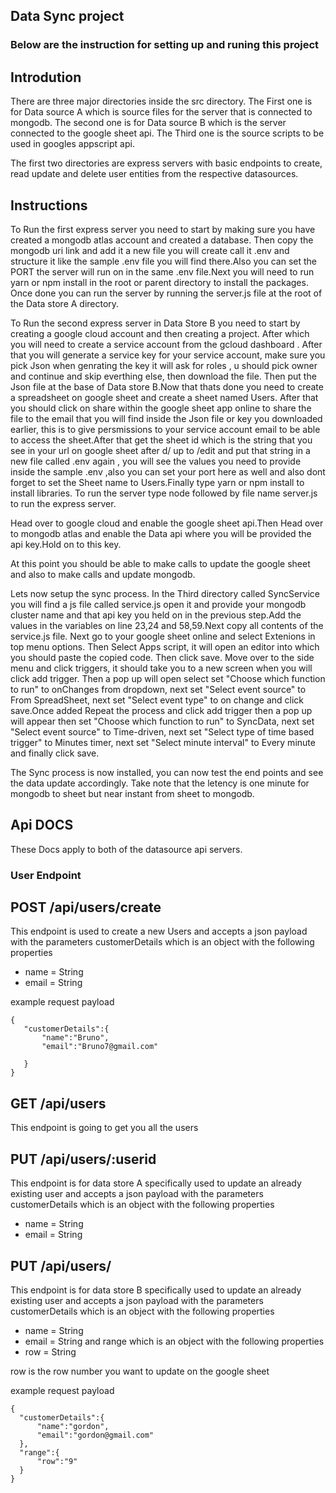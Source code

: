 ## Data Sync project ##

### Below are the instruction for setting up and runing this project ###

## Introdution ##
There are three major directories inside the src directory. The First one is for Data source A which is source files for the server that is connected to mongodb. The second one is for Data source B which is the server connected to the google sheet api. The Third one is the source scripts to be used in googles appscript api.

The first two directories are express servers with basic endpoints to create, read update and delete user entities from the respective datasources.

## Instructions ##
To Run the first express server you need to start by making sure you have created a mongodb atlas account and created a database. Then copy the mongodb uri link and add it a new file you will create call it .env and structure it like the sample .env  file you will find there.Also you can set the PORT the server will run on in the same .env file.Next you will need to run yarn or npm install in the  root or parent directory to install the packages. Once done you can run the server by running the server.js file at the root of the Data store A directory.

To Run the second express server in Data Store B you need to start by creating a google cloud account and then creating a project. After which you will need to create a service account from the gcloud dashboard . After that you will generate a service key for your service account, make sure you pick Json when genrating the key  it will ask for roles , u should pick owner and continue and skip everthing else,  then download the file. Then put the Json file at the base of Data store B.Now that thats done you need to create a spreadsheet on google sheet and create a sheet named Users. After that you should click on share within the google sheet app online to share the file to the email that you will find inside the Json file or key you downloaded earlier, this is to give persmissions to your service account email to be able to access the sheet.After that get the sheet id which is the string that you see in your url on google sheet after d/ up to /edit and put that string in a new file called .env again , you will see the values you need to provide inside the sample .env ,also you can set your port here as well and also dont forget to set the Sheet name to Users.Finally type yarn or npm install to install libraries. To run the server  type node followed by file name server.js to run the express server.

Head over to google cloud and enable the google sheet api.Then Head over to mongodb atlas and enable the Data api where you will be provided the api key.Hold on to this key.

At this point you should be able to make calls to update the google sheet and also to make calls and update mongodb. 

Lets now setup the sync process. In the Third directory called SyncService you will find a js file called service.js open it and provide your mongodb cluster name and that api key you held on in the previous step.Add the values in the variables on line 23,24 and 58,59.Next copy all contents of the service.js file. Next go to your google sheet online and select Extenions in top menu options. Then Select Apps script, it will open an editor into which you should paste the copied code. Then click save. Move over to the side menu and click triggers, it should take you to a new screen when you will click add trigger. Then a pop up will open select set "Choose which function to run" to onChanges from dropdown, next  set "Select event source" to From SpreadSheet, next set "Select event type"  to on change and click save.Once added Repeat the process and click add trigger then a pop up will appear then set  "Choose which function to run" to SyncData, next set "Select event source" to Time-driven, next set "Select type of time based trigger" to Minutes timer, next set "Select minute interval" to Every minute and finally click save.

The Sync process is now installed,  you can now test the end points and see the data update accordingly. Take note that the letency is one minute for mongodb to sheet but near instant from sheet to mongodb.

## Api DOCS ##

These Docs apply to both of the datasource api servers.

### User Endpoint ###

## POST /api/users/create ##
 This endpoint is used to create a new Users and accepts a json payload with the parameters customerDetails which is an object with the following properties
 - name = String
 - email = String

 example request payload 

 ```
 {
    "customerDetails":{
        "name":"Bruno",
        "email":"Bruno7@gmail.com"

    }
}
```

## GET /api/users ###
This endpoint is going to get you all the users

## PUT /api/users/:userid ###
This endpoint is for data store A specifically used to update an already existing user and accepts a json payload with the parameters customerDetails which is an object with the following properties
 - name = String
 - email = String


 ## PUT /api/users/ ###
This endpoint is for data store B specifically used to update an already existing user and accepts a json payload with the parameters customerDetails which is an object with the following properties
 - name = String
 - email = String
  and range which is an object with the following properties
  - row = String

 row is the row number you want to update on the google sheet 


 example request payload

  ```
  {
    "customerDetails":{
        "name":"gordon",
        "email":"gordon@gmail.com"
    },
    "range":{
        "row":"9"
    }
}
```
 





